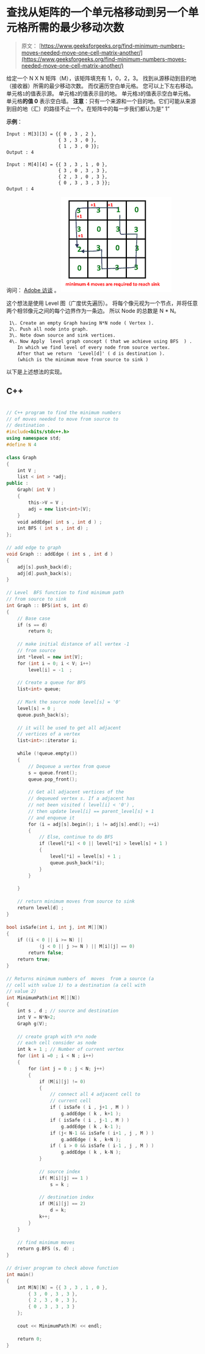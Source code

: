 # 查找从矩阵的一个单元格移动到另一个单元格所需的最少移动次数

> 原文： [https://www.geeksforgeeks.org/find-minimum-numbers-moves-needed-move-one-cell-matrix-another/](https://www.geeksforgeeks.org/find-minimum-numbers-moves-needed-move-one-cell-matrix-another/)

给定一个 N X N 矩阵（M），该矩阵填充有 1，0，2，3。 找到从源移动到目的地（接收器）所需的最少移动次数。 而仅遍历空白单元格。 您可以上下左右移动。
单元格`1`的值表示源。
单元格`2`的值表示目的地。
单元格`3`的值表示空白单元格。
单元格**的值 0** 表示空白墙。
**注意**：只有一个来源和一个目的地。它们可能从来源到目的地（汇）的路径不止一个。在矩阵中的每一步我们都认为是“ 1”

**示例**：

```
Input : M[3][3] = {{ 0 , 3 , 2 },
                   { 3 , 3 , 0 },
                   { 1 , 3 , 0 }};
Output : 4 

Input : M[4][4] = {{ 3 , 3 , 1 , 0 },
                   { 3 , 0 , 3 , 3 },
                   { 2 , 3 , 0 , 3 },
                   { 0 , 3 , 3 , 3 }};
Output : 4 

```

询问： [Adob​​e 访谈](https://www.geeksforgeeks.org/adobe-interview-experience-set-41-software-engineer/)
。 [![minimum_move](img/0309f6e58e9c0be41d7d925357545272.png)](https://media.geeksforgeeks.org/wp-content/uploads/Untitled6.png) 

这个想法是使用 Level 图（广度优先遍历）。 将每个像元视为一个节点，并将任意两个相邻像元之间的每个边界作为一条边。 所以 Node 的总数是 N * N。

```
 1\. Create an empty Graph having N*N node ( Vertex ).
 2\. Push all node into graph.
 3\. Note down source and sink vertices.
 4\. Now Apply  level graph concept ( that we achieve using BFS  ) .
    In which we find level of every node from source vertex.
    After that we return  'Level[d]' ( d is destination ).
    (which is the minimum move from source to sink )

```

以下是上述想法的实现。

## C++

```cpp

// C++ program to find the minimum numbers 
// of moves needed to move from source to 
// destination . 
#include<bits/stdc++.h> 
using namespace std; 
#define N 4 

class Graph 
{ 
    int V ; 
    list < int > *adj; 
public : 
    Graph( int V ) 
    { 
        this->V = V ; 
        adj = new list<int>[V]; 
    } 
    void addEdge( int s , int d ) ; 
    int BFS ( int s , int d) ; 
}; 

// add edge to graph 
void Graph :: addEdge ( int s , int d ) 
{ 
    adj[s].push_back(d); 
    adj[d].push_back(s); 
} 

// Level  BFS function to find minimum path 
// from source to sink 
int Graph :: BFS(int s, int d) 
{ 
    // Base case 
    if (s == d) 
        return 0; 

    // make initial distance of all vertex -1 
    // from source 
    int *level = new int[V]; 
    for (int i = 0; i < V; i++) 
        level[i] = -1  ; 

    // Create a queue for BFS 
    list<int> queue; 

    // Mark the source node level[s] = '0' 
    level[s] = 0 ; 
    queue.push_back(s); 

    // it will be used to get all adjacent 
    // vertices of a vertex 
    list<int>::iterator i; 

    while (!queue.empty()) 
    { 
        // Dequeue a vertex from queue 
        s = queue.front(); 
        queue.pop_front(); 

        // Get all adjacent vertices of the 
        // dequeued vertex s. If a adjacent has 
        // not been visited ( level[i] < '0') , 
        // then update level[i] == parent_level[s] + 1 
        // and enqueue it 
        for (i = adj[s].begin(); i != adj[s].end(); ++i) 
        { 
            // Else, continue to do BFS 
            if (level[*i] < 0 || level[*i] > level[s] + 1 ) 
            { 
                level[*i] = level[s] + 1 ; 
                queue.push_back(*i); 
            } 
        } 

    } 

    // return minimum moves from source to sink 
    return level[d] ; 
} 

bool isSafe(int i, int j, int M[][N]) 
{ 
    if ((i < 0 || i >= N) || 
            (j < 0 || j >= N ) || M[i][j] == 0) 
        return false; 
    return true; 
} 

// Returns minimum numbers of  moves  from a source (a 
// cell with value 1) to a destination (a cell with 
// value 2) 
int MinimumPath(int M[][N]) 
{ 
    int s , d ; // source and destination 
    int V = N*N+2; 
    Graph g(V); 

    // create graph with n*n node 
    // each cell consider as node 
    int k = 1 ; // Number of current vertex 
    for (int i =0 ; i < N ; i++) 
    { 
        for (int j = 0 ; j < N; j++) 
        { 
            if (M[i][j] != 0) 
            { 
                // connect all 4 adjacent cell to 
                // current cell 
                if ( isSafe ( i , j+1 , M ) ) 
                    g.addEdge ( k , k+1 ); 
                if ( isSafe ( i , j-1 , M ) ) 
                    g.addEdge ( k , k-1 ); 
                if (j< N-1 && isSafe ( i+1 , j , M ) ) 
                    g.addEdge ( k , k+N ); 
                if ( i > 0 && isSafe ( i-1 , j , M ) ) 
                    g.addEdge ( k , k-N ); 
            } 

            // source index 
            if( M[i][j] == 1 ) 
                s = k ; 

            // destination index 
            if (M[i][j] == 2) 
                d = k; 
            k++; 
        } 
    } 

    // find minimum moves 
    return g.BFS (s, d) ; 
} 

// driver program to check above function 
int main() 
{ 
    int M[N][N] = {{ 3 , 3 , 1 , 0 }, 
        { 3 , 0 , 3 , 3 }, 
        { 2 , 3 , 0 , 3 }, 
        { 0 , 3 , 3 , 3 } 
    }; 

    cout << MinimumPath(M) << endl; 

    return 0; 
} 

```